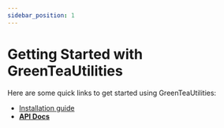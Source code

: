```yaml
---
sidebar_position: 1
---
```


# Getting Started with GreenTeaUtilities

Here are some quick links to get started using GreenTeaUtilities:

- [Installation guide](/docs/installation)
- [**API Docs**](/api)
